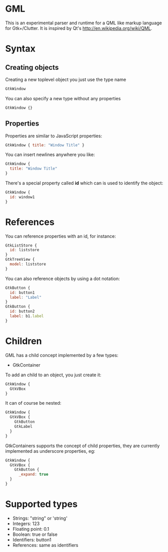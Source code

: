 # GML

This is an experimental parser and runtime for a QML like markup language
for Gtk+/Clutter. It is inspired by Qt's <http://en.wikipedia.org/wiki/QML>.

# Syntax

## Creating objects

Creating a new toplevel object you just use the type name

```javascript
GtkWindow
```

You can also specify a new type without any properties

```javascript
GtkWindow {}
```

## Properties

Properties are similar to JavaScript properties:

```javascript
GtkWindow { title: "Window Title" }
```

You can insert newlines anywhere you like:

```javascript
GtkWindow {
  title: "Window Title"
}
```

There's a special property called **id** which can is used to identify the object:

```javascript
GtkWindow {
  id: window1
}
```

# References

You can reference properties with an id, for instance:

```javascript
GtkListStore {
  id: liststore
}
GtkTreeView {
  model: liststore
}
```

You can also reference objects by using a dot notation:

```javascript
GtkButton {
  id: button1
  label: "Label"
}
GtkButton {
  id: button2
  label: b1.label
}
```

# Children

GML has a child concept implemented by a few types:
* GtkContainer

To add an child to an object, you just create it:

```javascript
GtkWindow {
  GtkVBox
}
```

It can of course be nested:

```javascript
GtkWindow {
  GtkVBox {
    GtkButton
    GtkLabel
  }
}
```

GtkContainers supports the concept of child properties, they are currently implemented
as underscore properties, eg:

```javascript
GtkWindow {
  GtkVBox {
    GtkButton {
      _expand: true
  }
}
```

# Supported types

* Strings: "string" or 'string'
* Integers: 123
* Floating point: 0.1
* Boolean: true or false
* Identifiers: button1
* References: same as identifiers
